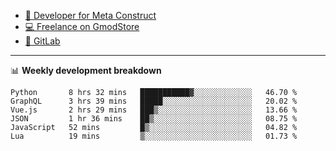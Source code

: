 - [🎈 Developer for Meta Construct](https://metastruct.net)
- [💻 Freelance on GmodStore](https://www.gmodstore.com/users/Tenrys)
- [🦊 GitLab](https://gitlab.com/Tenrys)

---

📊 **Weekly development breakdown**
<!--START_SECTION:waka-->

```text
Python       8 hrs 32 mins   ███████████▓░░░░░░░░░░░░░   46.70 %
GraphQL      3 hrs 39 mins   █████░░░░░░░░░░░░░░░░░░░░   20.02 %
Vue.js       2 hrs 29 mins   ███▒░░░░░░░░░░░░░░░░░░░░░   13.66 %
JSON         1 hr 36 mins    ██▒░░░░░░░░░░░░░░░░░░░░░░   08.75 %
JavaScript   52 mins         █▒░░░░░░░░░░░░░░░░░░░░░░░   04.82 %
Lua          19 mins         ▒░░░░░░░░░░░░░░░░░░░░░░░░   01.73 %
```

<!--END_SECTION:waka-->
